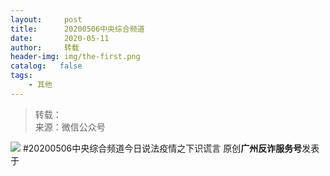 ```yaml
---
layout:     post
title:      20200506中央综合频道
date:       2020-05-11
author:     转载
header-img: img/the-first.png
catalog:   false
tags:
    - 其他
---
```


<blockquote><p>转载：<br>
来源：微信公众号</p></blockquote>

![]({{site.baseurl}}/postimg/4xzANE8JEMZyGlibcTZOqZu3ceFQIIicFsIXayRbd8ibFjyeljOzvYRQic7TKicVqtTQWLWoI2ia9WOR7G2AialphzvUg.jpeg)
#20200506中央综合频道今日说法疫情之下识谎言
原创**广州反诈服务号**发表于
